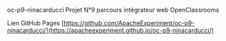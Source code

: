 oc-p9-ninacarducci
Projet N°9 parcours intégrateur web OpenClassrooms

Lien GitHub Pages
[https://github.com/ApacheExperiment/oc-p9-ninacarducci/](https://apacheexperiment.github.io/oc-p9-ninacarducci/)

